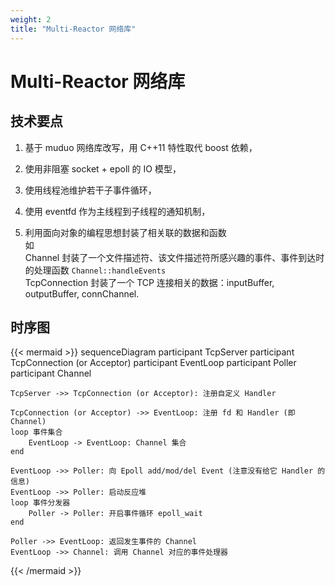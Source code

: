```yaml
---
weight: 2
title: "Multi-Reactor 网络库"
---
```


# Multi-Reactor 网络库

## 技术要点

1. 基于 muduo 网络库改写，用 C++11 特性取代 boost 依赖，  

2. 使用非阻塞 socket + epoll 的 IO 模型，  

3. 使用线程池维护若干子事件循环，  

4. 使用 eventfd 作为主线程到子线程的通知机制，  

5. 利用面向对象的编程思想封装了相关联的数据和函数  
如  
Channel 封装了一个文件描述符、该文件描述符所感兴趣的事件、事件到达时的处理函数 `Channel::handleEvents`  
TcpConnection 封装了一个 TCP 连接相关的数据：inputBuffer, outputBuffer, connChannel.  
   

## 时序图

{{< mermaid >}}
sequenceDiagram
    participant TcpServer
    participant TcpConnection (or Acceptor)
    participant EventLoop
    participant Poller
    participant Channel

    TcpServer ->> TcpConnection (or Acceptor): 注册自定义 Handler

    TcpConnection (or Acceptor) ->> EventLoop: 注册 fd 和 Handler (即 Channel)
    loop 事件集合
        EventLoop -> EventLoop: Channel 集合
    end

    EventLoop ->> Poller: 向 Epoll add/mod/del Event (注意没有给它 Handler 的信息)
    EventLoop ->> Poller: 启动反应堆
    loop 事件分发器
        Poller -> Poller: 开启事件循环 epoll_wait
    end

    Poller ->> EventLoop: 返回发生事件的 Channel
    EventLoop ->> Channel: 调用 Channel 对应的事件处理器
{{< /mermaid >}}

